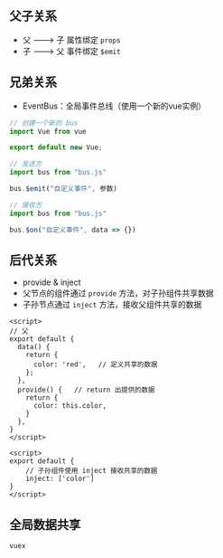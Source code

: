 ## 父子关系

* 父 ---> 子  属性绑定 `props`
* 子 ---> 父  事件绑定 `$emit`

## 兄弟关系

* EventBus：全局事件总线（使用一个新的vue实例）

```js
// 创建一个新的 bus
import Vue from vue

export default new Vue;
```

```js
// 发送方
import bus from "bus.js"

bus.$emit("自定义事件", 参数)
```

```js
// 接收方
import bus from "bus.js"

bus.$on("自定义事件", data => {})
```

## 后代关系
* provide & inject
* 父节点的组件通过 `provide` 方法，对子孙组件共享数据
* 子孙节点通过 `inject` 方法，接收父组件共享的数据

```vue
<script>
// 父
export default {
  data() {
    return {
      color: 'red',   // 定义共享的数据
    };
  },
  provide() {   // return 出提供的数据
    return {
      color: this.color,  
    }
  },
}
</script>

<script>
export default {
	// 子孙组件使用 inject 接收共享的数据
	inject: ['color']
}
</script>
```

## 全局数据共享

`vuex`

